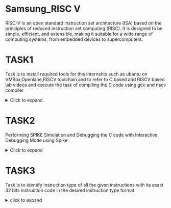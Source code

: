 # Samsung_RISC V

RISC-V is an open standard instruction set architecture (ISA) based on the principles of reduced instruction set computing (RISC). It is designed to be simple, efficient, and extensible, making it suitable for a wide range of computing systems, from embedded devices to supercomputers.

# TASK1

Task is to install required tools for this internship such as ubantu on VMBox,Openlane,RISCV toolchain and to refer to C based and RISCV based lab videos and execute the task of compiling the C code using gcc and riscv compiler
<details>
<summary>Click to expand</summary>


1. Install ubuntu on Oracle Virtual Machine Box

2. Install Openlane

OpenLane is an open-source flow for digital ASIC design, specifically developed to assist in the creation of integrated circuits (ICs) using open-source tools. It provides a complete automated RTL-to-GDSII (Register Transfer Level to GDSII) design flow, integrating multiple open-source tools and frameworks to facilitate chip design.

Follow the below instructions in terminal to install openlane

$ cd Desktop

$ ls -ltr

$ cd work/tools/openlane_working_dir/openlane

$ docker

$ ./flow.tcl -interactive

![openlane](https://github.com/user-attachments/assets/53255d29-317b-49b8-a1c4-0a0d399b11ee)


3. simple C code

open the bash terminal and locate to the diretory where you want to create your file. Then run following command.

$ leafpad sum1ton.c

if leafpad is not downloaded follow the below command in bash.

$ sudo apt install leafpad

click the link for C based lab video https://clicks.aweber.com/y/ct/?l=JDD53n&m=3Y8O_TCXOzMXw_6&b=vLXihi9JLQ3sNdpeivsmdw

![simple c code](https://github.com/user-attachments/assets/109b9bbf-a06d-4538-b880-f6c8531cc757)


Once after saving the code run the following command in bash to get output for the specific code

$ gcc sum1ton.c

$./a.out


![output of c code](https://github.com/user-attachments/assets/51434019-4484-4e07-be8c-6b8281f1e42a)

4. After executing the C code now to convert it into Assembly level language(Object term) follow the below commands in bash.

 $ cat sum1ton.c

 $ riscv64-unknown-elf-gcc -O1 -mabi=lp64 -march=rc64i -o sum1ton.o sum1ton.c

 $ ls -ltr

  After typing above commands open the new bash terminal and type the following command.

 $ riscv64-unknown-elf-objdump -d sum1ton.o

 Click the link for RISC V based lab video https://clicks.aweber.com/y/ct/?l=JDD53n&m=3Y8O_TCXOzMXw_6&b=lcustSdrnDBWGkNmvZMx5Q
 
![c to assembly11](https://github.com/user-attachments/assets/a2dcb682-fea1-452d-bbe2-7aa641a3cc60)

To see the main program follow the below command

 $ riscv64-unknown-elf-objdump -d sum1ton.o | less

![less](https://github.com/user-attachments/assets/a08ce967-cf32-42c3-9ffd-08605fea206b)

To calculate the number of instructions in main program using calculator 

: /main

We can see the memory address and can calculate number of instructions using calculator.

![15inst](https://github.com/user-attachments/assets/5aa28450-c5ed-4b01-a8a5-17ad27f9cf7e)

5. In step 4 instead of this command  ($ riscv64-unknown-elf-gcc -O1 -mabi=lp64 -march=rc64i -o sum1ton.o sum1ton.c) if we write the below command we can see that the number of instructions will be reduced.

$ $ riscv64-unknown-elf-gcc -Ofast -mabi=lp64 -march=rc64i -o sum1ton.o sum1ton.c

After this follow same as above steps (step 4).

![12inst](https://github.com/user-attachments/assets/e71fe958-2b2d-4c00-bd67-edaa998d540f)

</details>

# TASK2

Performing SPIKE Simulation and Debugging the C code with Interactive Debugging Mode using Spike

<details>
<summary>Click to expand</summary>


Spike is the official RISC-V Instruction Set Simulator (ISS). It is also referred to as the RISC-V ISA Simulator or RISCV-ISA-Sim. Spike serves as a reference implementation for RISC-V processor functionality, providing a platform to simulate and test RISC-V software and hardware designs.

Key Features of Spike:

1. Instruction Set Simulation:
Spike simulates the execution of programs on RISC-V processors. It supports different RISC-V base ISAs (e.g., RV32I, RV64I) as well as extensions like M (multiplication), A (atomic), F (single-precision floating point), and D (double-precision floating point).

2. Reference Implementation:
As the official simulator, Spike adheres to the RISC-V specifications, making it a reliable tool for verification and debugging.

3. Debugging and Testing:
Spike can be used to test RISC-V programs and verify that the software executes correctly on a simulated RISC-V architecture.

4. Hardware Verification:
Developers can compare the behavior of their custom hardware implementation with the behavior of Spike to ensure compliance with the RISC-V ISA.

Installing Spike:
Spike will be pre installed if you are using riscv.vdi file

Click the below link to get riscv.vdi file

https://forgefunder.com/~kunal/riscv_workshop.vdi

Start of Spike Simulation:

The target is to run the sum1ton file using both gcc compiler and riscv compiler(spike) and both should execute and display same output.
The instructions to run using gcc complier.

$ gcc sum1ton.c

$ ./a.out

The instruction to run using riscv(spike) compiler:

$ spike pk sum_1ton.o

## What is pk(Proxy Kernel) ?:

The pk (Proxy Kernel) is a lightweight runtime environment used with RISC-V simulators and emulators, such as Spike (the RISC-V ISA Simulator), to provide minimal operating system functionality. It is not a full-fledged kernel but acts as a bridge to allow user-level programs to run on simulated or bare-metal RISC-V systems.

### Key Features of the Proxy Kernel

1. Basic Input/Output: Implements simple I/O functions like printf and scanf.

2. Memory Management: Provides minimal memory management for program execution.

3. System Call Handling: Supports a subset of Linux-like system calls for convenience.

4. Compatibility: Works seamlessly with user programs compiled using the RISC-V toolchain.

The below image is the reference to see that output is same for both usimg  gcc compiler and riscv compliler(spike).

![same op using gcc and spike](https://github.com/user-attachments/assets/528b2bd2-d949-4583-94bd-0419dec8d90f)

Following is the snapshot of RISCV Objdump with -Ofast

Open the Objdump of code by using the following command

$ riscv64-unknown-elf-objdump -d sum_1ton.o | less

![main](https://github.com/user-attachments/assets/d5227032-7a06-4095-9086-d9a113059352)

## Debugging the Assembly Language Program of sum_1ton.c

  Open the debugger in another terminal by using the following command

$ spike -d pk sum_1ton.o

The debugger will be opened in the terminal. Now, debugging operations can be performed as shown in the following snapshot.

$ until pc 0 100b0 : This command says that pc starts debugging from 100b0

![spike debugger](https://github.com/user-attachments/assets/2e4e4848-0514-43c9-bd6a-bb0be59cac8d)

Press enter to move into the next instruction.

![instructions](https://github.com/user-attachments/assets/f83be108-9be3-4fad-be00-bed4ab6f6e13)

Debugging operations can be performed as shown in the following snapshot.

Calculation of sp value before and after the instruction 

$ addi sp,sp,-16

addi: This is the "add immediate" instruction. It performs an addition of a register and an immediate value (a constant) and stores the result in a destination register.

lui: This instruction stands for Load Upper Immediate in the RISC-V assembly language.

![address calculation](https://github.com/user-attachments/assets/33ee66ee-7473-4412-922e-9650032314c6)

</details>

# TASK3

Task is to identify instruction type of all the given instructions with its exact 32 bits instruction code in the desired instruction type format


<details> 
<summary>click to expand</summary>


RISC-V uses a fixed 32-bit instruction length and defines six primary instruction formats: R, I, S, B, U, and J. These formats describe how various fields within the 32-bit instruction word are used.

There are 6 instruction formats in RISC-V:

R-format
I-format
S-format
B-format
U-format
J-format

![Image](https://github.com/user-attachments/assets/ba8c652d-c1c0-4521-bce6-a70cc8592005)

## 1. R Type instruction

 The R-Type instruction is used for operations that involve registers and not memory locations. This format is typically used for arithmetic and logical operations. The instruction is divided into six fields:

 ![Image](https://github.com/user-attachments/assets/5a2c6900-b832-4464-96bf-c55f18bf728c)

- opcode(7bits)  ->   Specifies the operation (e.g., ADD, SUB).
- rd(5bits)      ->   Destination register where the result is stored.
- func3(3bits)   ->   Defines the specific type of operation.
- rs1(5bits)     ->   Source register 1.
- rs2(5bits)	    ->   Source register 2.
- func7(7bits)	  ->   Further distinguishes the operation (e.g., difference between ADD and SUB).

## 2. I Type instruction

I-type instruction format in RISC-V is a 32-bit instruction word that specifies one source operand as a 12-bit constant. This constant is a signed 2's complement number that is sign extended to form a 32-bit operand.

![Image](https://github.com/user-attachments/assets/990ba914-5c26-469c-a5f7-d9ee87593697)

- They can be used for load/store operations, branch operations, or immediate ALU operations. 
- The sign-bit for the immediate is always in bit 31 of the instruction. 
- RISC-V has an asymmetric immediate encoding, which means that the immediates are formed by concatenating different bits in an asymmetric order.


opcode	(0–6bits) -> 	Specifies the type of operation (e.g., LOAD, ADDI).
rd	(7–11bits) -> 	Destination register.
funct3	(12–14bits) -> 	Specifies the operation within the opcode.
rs1	(15–19bits) -> 	Source register 1.
imm[11:0]	(20–31bits) -> 	12-bit immediate value (sign-extended).

# 3. S Type instruction

The S-type instruction format in RISC-V is used to store data from a register into memory.S-type instructions are also known as store instructions.

- The S-type instruction format uses an immediate value to store the address where the data is to be stored. 
- The S-type instruction format uses the upper seven bits of the instruction to store the immediate value.

![Image](https://github.com/user-attachments/assets/50466dca-ca91-4a71-bf0e-862edfba3472)

- imm[11:5]	(31-25bits) -> 	Upper 7 bits of the immediate value
- rs2	(24-20bits) -> 	Source register 2 (contains data to be stored)
- rs1	(19-15bits) -> 	Source register 1 (base address register)
- funct3	(14-12bits) -> 	Function code (determines the store operation)
- imm[4:0]	(11-7bits) -> 	Lower 5 bits of the immediate value
- opcode	(6-0bits) -> 	Operation code (e.g., 0100011 for store)

# 4. B type instruction

RISC-VThe B-type instruction format in RISC-V is used for branch instructions that transfer control to a new instruction address. B-type instructions are a variation of the S-type format and are sometimes called SB.

![Image](https://github.com/user-attachments/assets/80c6b790-7a5c-4523-8d0a-8020f7e71bae)

- The first 7 bits are reserved for the opcode 
- The instruction includes at least one register operand, such as rs1, rs2, or rd 
- The instruction encodes branch offsets that are multiples of 2 
- The target address for the instruction is calculated by adding the branch offset to the PC address 
- There are two source registers rs1 and rs2 on which various operations are performed based on certain conditions, and those conditions are defined by func3 field.
- After performing operations on the source register based on the conditions, it is evaluated that if the condition is true, Program Counter value gets updated by PC = Present PC Value + Immediate Value, and if the condition is false then PC will be given as PC = Present PC value + 4 bytes, which states that PC will move to next instruction set.

- imm[12]	(31bit) -> 	Most significant bit of the immediate value
- imm[10:5]	(30-25bits) -> 	Bits 10 to 5 of the immediate value
- rs2	(24-20bits) ->	Source register 2 (used for comparison)
- rs1	(19-15bits) ->	Source register 1 (used for comparison)
- funct3	(14-12bits) ->	Function code (determines the branch condition)
- imm[4:1]	(11-8bits) -> 	Bits 4 to 1 of the immediate value
- imm[11]	(7bit) -> 	Bit 11 of the immediate value
- opcode	(6-0bits) -> 	Operation code (e.g., 1100011 for branch)

# 5. U Type instruction

In RISC-V, the U-type instruction format is used for instructions involving immediate values that occupy the upper 20 bits of a 32-bit word. The two primary U-type instructions are:

- LUI (Load Upper Immediate): Used to load a 20-bit immediate into the upper 20 bits of a register.
- AUIPC (Add Upper Immediate to PC): Computes a target address by adding a 20-bit immediate to the current program counter (PC).

![Image](https://github.com/user-attachments/assets/1aafbf66-05c9-4471-8fc0-8e12ad355115)

- imm[31:12]	(31-12bits) -> 	The 20-bit immediate value (upper bits)
rd	(11-7bits) -> 	Destination register
opcode	(6-0bits) -> 	Operation code (e.g., 0110111 for LUI)

# 6. J Type instruction

The J-type instruction format is used for jump instructions, which involve an immediate value specifying a target address relative to the current program counter (PC). The primary J-type instruction is:

- JAL (Jump and Link): Used to jump to a target address and save the return address in a register.
- The J-type instruction format is a variation of the U-type format, and is sometimes called UJ. 
- The J-type instruction format is used for PC updating instructions, such as jumps and branches. 
- The J-type instruction format uses a 20-bit immediate value, which is larger than the immediate values used in other instruction formats.

![Image](https://github.com/user-attachments/assets/82a1711c-4776-4896-8906-bb53bfba1b0e)

imm[20]	(31bit) -> 	Most significant bit of the immediate value
imm[10:1]	(30-21bits) -> 	Bits 10 to 1 of the immediate value
imm[11]	(20bit) -> 	Bit 11 of the immediate value
imm[19:12]	(19-12bits) -> 	Bits 19 to 12 of the immediate value
rd	(11-7bits) -> 	Destination register (to store return address)
opcode	(6-0bits) -> 	Operation code (e.g., 1101111 for JAL)
